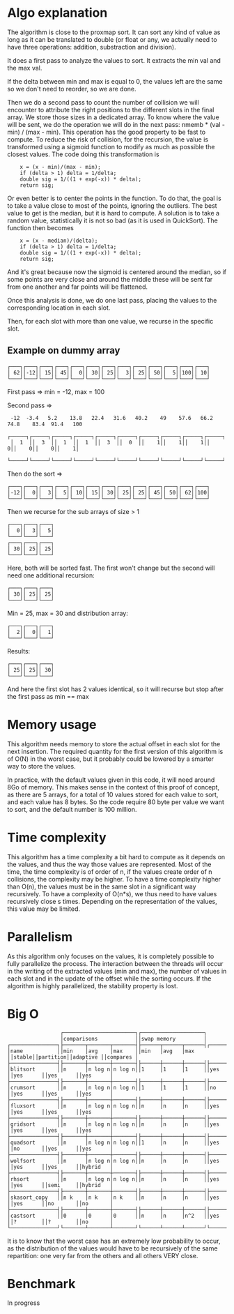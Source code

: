 
# Algo explanation

The algorithm is close to the proxmap sort. 
It can sort any kind of value as long as it can be translated to double (or float or any, we actually need to have three operations: addition, substraction and division).

It does a first pass to analyze the values to sort. It extracts the min val and the max val.

If the delta between min and max is equal to 0, the values left are the same so we don't need to reorder, so we are done.

Then we do a second pass to count the number of collision we will encounter to attribute the right positions to the different slots in the final array.
We store those sizes in a dedicated array. To know where the value will be sent, we do the operation we will do in the next pass: nmemb * (val - min) / (max - min).
This operation has the good property to be fast to compute. 
To reduce the risk of collision, for the recursion, the value is transformed using a sigmoid function to modify as much as possible the closest values.
The code doing this transformation is 
```
    x = (x - min)/(max - min);
    if (delta > 1) delta = 1/delta;
    double sig = 1/((1 + exp(-x)) * delta);
    return sig;
```
Or even better is to center the points in the function. To do that, the goal is to take a value close to most of the points, ignoring the outliers. 
The best value to get is the median, but it is hard to compute. A solution is to take a random value, statistically it is not so bad (as it is used in QuickSort).
The function then becomes 
```
    x = (x - median)/(delta);
    if (delta > 1) delta = 1/delta;
    double sig = 1/((1 + exp(-x)) * delta);
    return sig;
```
And it's great because now the sigmoid is centered around the median, so if some points are very close and around the middle these will be sent far from one another and far points will be flattened.

Once this analysis is done, we do one last pass, placing the values to the corresponding location in each slot.

Then, for each slot with more than one value, we recurse in the specific slot.

## Example on dummy array

```
┌───┐┌───┐┌───┐┌───┐┌───┐┌───┐┌───┐┌───┐┌───┐┌───┐┌───┐┌───┐┌───┐
│ 62││-12││ 15││ 45││  0││ 30││ 25││  3││ 25││ 50││  5││100││ 10│
└───┘└───┘└───┘└───┘└───┘└───┘└───┘└───┘└───┘└───┘└───┘└───┘└───┘
```
First pass => min = -12, max = 100

Second pass =>
```
 -12  -3.4   5.2    13.8   22.4   31.6   40.2    49    57.6   66.2   74.8    83.4  91.4   100
 ┌─────┐┌─────┐┌─────┐┌─────┐┌─────┐┌─────┐┌─────┐┌─────┐┌─────┐┌─────┐┌─────┐┌─────┐┌─────┐
 │  1  ││  3  ││  1  ││  1  ││  3  ││  0  ││    1││    1││    1││    0││    0││    0││    1│
 └─────┘└─────┘└─────┘└─────┘└─────┘└─────┘└─────┘└─────┘└─────┘└─────┘└─────┘└─────┘└─────┘
```
 Then do the sort =>
```
┌───┐┌───┐┌───┐┌───┐┌───┐┌───┐┌───┐┌───┐┌───┐┌───┐┌───┐┌───┐┌───┐
│-12││  0││  3││  5││ 10││ 15││ 30││ 25││ 25││ 45││ 50││ 62││100│
└───┘└───┘└───┘└───┘└───┘└───┘└───┘└───┘└───┘└───┘└───┘└───┘└───┘
```

Then we recurse for the sub arrays of size > 1
```
┌───┐┌───┐┌───┐
│  0││  3││  5│
└───┘└───┘└───┘
┌───┐┌───┐┌───┐
│ 30││ 25││ 25│
└───┘└───┘└───┘
```
Here, both will be sorted fast. The first won't change but the second will need one additional recursion:

```
┌───┐┌───┐┌───┐
│ 30││ 25││ 25│
└───┘└───┘└───┘
```
Min = 25, max = 30 and distribution array:
```
┌───┐┌───┐┌───┐
│  2││  0││  1│
└───┘└───┘└───┘
```
Results:
```
┌───┐┌───┐┌───┐
│ 25││ 25││ 30│
└───┘└───┘└───┘
```
And here the first slot has 2 values identical, so it will recurse but stop after the first pass as min == max

# Memory usage

This algorithm needs memory to store the actual offset in each slot for the next insertion. 
The required quantity for the first version of this algorithm is of O(N) in the worst case, but it probably could be lowered by a smarter way to store the values.

In practice, with the default values given in this code, it will need around 8Go of memory. 
This makes sense in the context of this proof of concept, as there are 5 arrays, for a total of 10 values stored for each value to sort, and each value has 8 bytes.
So the code require 80 byte per value we want to sort, and the default number is 100 million. 

# Time complexity

This algorithm has a time complexity a bit hard to compute as it depends on the values, and thus the way those values are represented.
Most of the time, the time complexity is of order of n, if the values create order of n collisions, the complexity may be higher.
To have a time complexity higher than O(n), the values must be in the same slot in a significant way recursively. 
To have a complexity of O(n*s), we thus need to have values recursively close s times. 
Depending on the representation of the values, this value may be limited.

# Parallelism

As this algorithm only focuses on the values, it is completely possible to fully parallelize the process. 
The interaction between the threads will occur in the writing of the extracted values (min and max), the number of values in each slot and in the update of the offset while the sorting occurs.
If the algorithm is highly parallelized, the stability property is lost.

# Big O 

```
                 ┌───────────────────────┐┌────────────────────┐
                 │comparisons            ││swap memory         │
┌───────────────┐├───────┬───────┬───────┤├──────┬──────┬──────┤┌──────┐┌─────────┐┌─────────┐┌─────────┐
│name           ││min    │avg    │max    ││min   │avg   │max   ││stable││partition││adaptive ││compares │
├───────────────┤├───────┼───────┼───────┤├──────┼──────┼──────┤├──────┤├─────────┤├─────────┤├─────────┤
│blitsort       ││n      │n log n│n log n││1     │1     │1     ││yes   ││yes      ││yes      ││yes      │
├───────────────┤├───────┼───────┼───────┤├──────┼──────┼──────┤├──────┤├─────────┤├─────────┤├─────────┤
│crumsort       ││n      │n log n│n log n││1     │1     │1     ││no    ││yes      ││yes      ││yes      │
├───────────────┤├───────┼───────┼───────┤├──────┼──────┼──────┤├──────┤├─────────┤├─────────┤├─────────┤
│fluxsort       ││n      │n log n│n log n││n     │n     │n     ││yes   ││yes      ││yes      ││yes      │
├───────────────┤├───────┼───────┼───────┤├──────┼──────┼──────┤├──────┤├─────────┤├─────────┤├─────────┤
│gridsort       ││n      │n log n│n log n││n     │n     │n     ││yes   ││yes      ││yes      ││yes      │
├───────────────┤├───────┼───────┼───────┤├──────┼──────┼──────┤├──────┤├─────────┤├─────────┤├─────────┤
│quadsort       ││n      │n log n│n log n││1     │n     │n     ││yes   ││no       ││yes      ││yes      │
├───────────────┤├───────┼───────┼───────┤├──────┼──────┼──────┤├──────┤├─────────┤├─────────┤├─────────┤
│wolfsort       ││n      │n log n│n log n││n     │n     │n     ││yes   ││yes      ││yes      ││hybrid   │
├───────────────┤├───────┼───────┼───────┤├──────┼──────┼──────┤├──────┤├─────────┤├─────────┤├─────────┤
│rhsort         ││n      │n log n│n log n││n     │n     │n     ││yes   ││yes      ││semi     ││hybrid   │
├───────────────┤├───────┼───────┼───────┤├──────┼──────┼──────┤├──────┤├─────────┤├─────────┤├─────────┤
│skasort_copy   ││n k    │n k    │n k    ││n     │n     │n     ││yes   ││yes      ││no       ││no       │
├───────────────┤├───────┼───────┼───────┤├──────┼──────┼──────┤├──────┤├─────────┤├─────────┤├─────────┤
│castsort       ││0      │0      │0      ││n     │n     │n^2   ││yes   ││?        ││?        ││no       │
└───────────────┘└───────┴───────┴───────┘└──────┴──────┴──────┘└──────┘└─────────┘└─────────┘└─────────┘

```
It is to know that the worst case has an extremely low probability to occur,
as the distribution of the values would have to be recursively of the same repartition: 
one very far from the others and all others VERY close.

# Benchmark

In progress